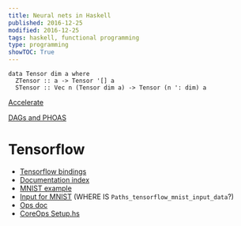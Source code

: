 ```yaml
---
title: Neural nets in Haskell
published: 2016-12-25
modified: 2016-12-25
tags: haskell, functional programming
type: programming
showTOC: True
---
```


```
data Tensor dim a where
  ZTensor :: a -> Tensor '[] a
  STensor :: Vec n (Tensor dim a) -> Tensor (n ': dim) a
```

[Accelerate](https://hackage.haskell.org/package/accelerate-0.15.1.0/docs/Data-Array-Accelerate.html)

[DAGs and PHOAS](https://www.reddit.com/r/haskell/comments/4rynuq/directed_acyclic_graphs_and_phoas/)

# Tensorflow

* [Tensorflow bindings](https://github.com/tensorflow/haskell)
* [Documentation index](file:///C:/Users/oldhe/Dropbox/CS/hs/tensorflow-haskell/docs/haddock/doc-index-G.html)
* [MNIST example](https://github.com/tensorflow/haskell/blob/master/tensorflow-mnist/app/Main.hs)
* [Input for MNIST](https://github.com/tensorflow/haskell/blob/master/tensorflow-mnist-input-data/src/TensorFlow/Examples/MNIST/InputData.hs) (WHERE IS `Paths_tensorflow_mnist_input_data`?)
* [Ops doc](file:///C:/Users/oldhe/Dropbox/CS/hs/tensorflow-haskell/docs/haddock/tensorflow-core-ops-0.1.0.0/TensorFlow-GenOps-Core.html#v:softmax)
* [CoreOps Setup.hs](https://github.com/tensorflow/haskell/blob/master/tensorflow-core-ops/Setup.hs)
